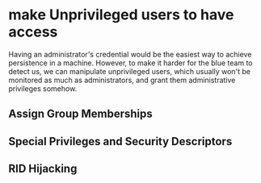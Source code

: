 # make Unprivileged users to have access
Having an administrator's credential would be the easiest way to achieve persistence in a machine. However, to make it harder for the blue team to detect us, we can manipulate unprivileged users, which usually won't be monitored as much as administrators, and grant them administrative privileges somehow.


## Assign Group Memberships

## Special Privileges and Security Descriptors

## RID Hijacking

